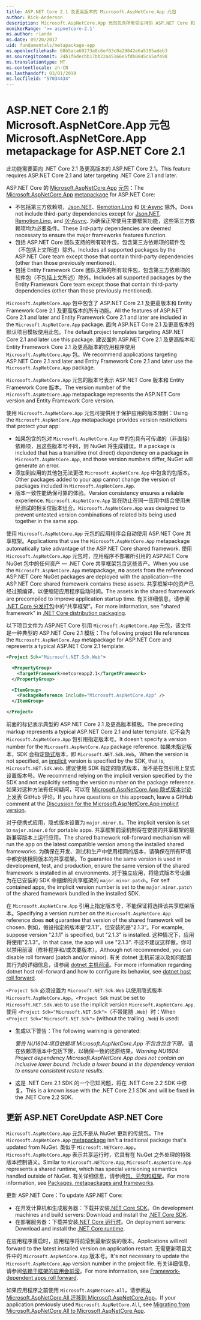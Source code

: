 ```yaml
---
title: ASP.NET Core 2.1 及更高版本的 Microsoft.AspNetCore.App 元包
author: Rick-Anderson
description: Microsoft.AspNetCore.App 元包包含所有受支持的 ASP.NET Core 和 Entity Framework Core 包。
monikerRange: '>= aspnetcore-2.1'
ms.author: riande
ms.date: 09/20/2017
uid: fundamentals/metapackage-app
ms.openlocfilehash: 68b5aca60273a8c6ef03c0a29842e6a5305adeb3
ms.sourcegitcommit: 24b1f6decbb17bb22a45166e5fdb0845c65af498
ms.translationtype: MT
ms.contentlocale: zh-CN
ms.lasthandoff: 03/01/2019
ms.locfileid: "57034434"
---
```

# <a name="microsoftaspnetcoreapp-metapackage-for-aspnet-core-21"></a><span data-ttu-id="5b0c2-103">ASP.NET Core 2.1 的 Microsoft.AspNetCore.App 元包</span><span class="sxs-lookup"><span data-stu-id="5b0c2-103">Microsoft.AspNetCore.App metapackage for ASP.NET Core 2.1</span></span>

<span data-ttu-id="5b0c2-104">此功能需要面向 .NET Core 2.1 及更高版本的 ASP.NET Core 2.1。</span><span class="sxs-lookup"><span data-stu-id="5b0c2-104">This feature requires ASP.NET Core 2.1 and later targeting .NET Core 2.1 and later.</span></span>

<span data-ttu-id="5b0c2-105">ASP.NET Core 的 [Microsoft.AspNetCore.App](https://www.nuget.org/packages/Microsoft.AspNetCore.App) [元包](/dotnet/core/packages#metapackages)：</span><span class="sxs-lookup"><span data-stu-id="5b0c2-105">The [Microsoft.AspNetCore.App](https://www.nuget.org/packages/Microsoft.AspNetCore.App) [metapackage](/dotnet/core/packages#metapackages) for ASP.NET Core:</span></span>

* <span data-ttu-id="5b0c2-106">不包括第三方依赖项，[Json.NET](https://www.nuget.org/packages/Newtonsoft.Json/)、[Remotion.Linq](https://www.nuget.org/packages/Remotion.Linq/) 和 [IX-Async](https://www.nuget.org/packages/System.Interactive.Async/) 除外。</span><span class="sxs-lookup"><span data-stu-id="5b0c2-106">Does not include third-party dependencies except for [Json.NET](https://www.nuget.org/packages/Newtonsoft.Json/), [Remotion.Linq](https://www.nuget.org/packages/Remotion.Linq/), and [IX-Async](https://www.nuget.org/packages/System.Interactive.Async/).</span></span> <span data-ttu-id="5b0c2-107">为确保正常使用主要框架功能，这些第三方依赖项均为必要条件。</span><span class="sxs-lookup"><span data-stu-id="5b0c2-107">These 3rd-party dependencies are deemed necessary to ensure the major frameworks features function.</span></span>
* <span data-ttu-id="5b0c2-108">包括 ASP.NET Core 团队支持的所有软件包，包含第三方依赖项的软件包（不包括上文所述）除外。</span><span class="sxs-lookup"><span data-stu-id="5b0c2-108">Includes all supported packages by the ASP.NET Core team except those that contain third-party dependencies (other than those previously mentioned).</span></span>
* <span data-ttu-id="5b0c2-109">包括 Entity Framework Core 团队支持的所有软件包，包含第三方依赖项的软件包（不包括上文所述）除外。</span><span class="sxs-lookup"><span data-stu-id="5b0c2-109">Includes all supported packages by the Entity Framework Core team except those that contain third-party dependencies (other than those previously mentioned).</span></span>

<span data-ttu-id="5b0c2-110">`Microsoft.AspNetCore.App` 包中包含了 ASP.NET Core 2.1 及更高版本和 Entity Framework Core 2.1 及更高版本的所有功能。</span><span class="sxs-lookup"><span data-stu-id="5b0c2-110">All the features of ASP.NET Core 2.1 and later and Entity Framework Core 2.1 and later are included in the `Microsoft.AspNetCore.App` package.</span></span> <span data-ttu-id="5b0c2-111">面向 ASP.NET Core 2.1 及更高版本的默认项目模板使用此包。</span><span class="sxs-lookup"><span data-stu-id="5b0c2-111">The default project templates targeting ASP.NET Core 2.1 and later use this package.</span></span> <span data-ttu-id="5b0c2-112">建议面向 ASP.NET Core 2.1 及更高版本和 Entity Framework Core 2.1 及更高版本的应用程序使用 `Microsoft.AspNetCore.App` 包。</span><span class="sxs-lookup"><span data-stu-id="5b0c2-112">We recommend applications targeting ASP.NET Core 2.1 and later and Entity Framework Core 2.1 and later use the `Microsoft.AspNetCore.App` package.</span></span>

<span data-ttu-id="5b0c2-113">`Microsoft.AspNetCore.App` 元包的版本号表示 ASP.NET Core 版本和 Entity Framework Core 版本。</span><span class="sxs-lookup"><span data-stu-id="5b0c2-113">The version number of the `Microsoft.AspNetCore.App` metapackage represents the ASP.NET Core version and Entity Framework Core version.</span></span>

<span data-ttu-id="5b0c2-114">使用 `Microsoft.AspNetCore.App` 元包可提供用于保护应用的版本限制：</span><span class="sxs-lookup"><span data-stu-id="5b0c2-114">Using the `Microsoft.AspNetCore.App` metapackage provides version restrictions that protect your app:</span></span>

* <span data-ttu-id="5b0c2-115">如果包含的包对 `Microsoft.AspNetCore.App` 中的包具有可传递的（非直接）依赖项，且这些版本号不同，则 NuGet 将生成错误。</span><span class="sxs-lookup"><span data-stu-id="5b0c2-115">If a package is included that has a transitive (not direct) dependency on a package in `Microsoft.AspNetCore.App`, and those version numbers differ, NuGet will generate an error.</span></span>
* <span data-ttu-id="5b0c2-116">添加到应用的其他包无法更改 `Microsoft.AspNetCore.App` 中包含的包版本。</span><span class="sxs-lookup"><span data-stu-id="5b0c2-116">Other packages added to your app cannot change the version of packages included in `Microsoft.AspNetCore.App`.</span></span>
* <span data-ttu-id="5b0c2-117">版本一致性能确保可靠的体验。</span><span class="sxs-lookup"><span data-stu-id="5b0c2-117">Version consistency ensures a reliable experience.</span></span> <span data-ttu-id="5b0c2-118">`Microsoft.AspNetCore.App` 旨在防止在同一应用中结合使用未经测试的相关位版本组合。</span><span class="sxs-lookup"><span data-stu-id="5b0c2-118">`Microsoft.AspNetCore.App` was designed to prevent untested version combinations of related bits being used together in the same app.</span></span>

<span data-ttu-id="5b0c2-119">使用 `Microsoft.AspNetCore.App` 元包的应用程序会自动使用 ASP.NET Core 共享框架。</span><span class="sxs-lookup"><span data-stu-id="5b0c2-119">Applications that use the `Microsoft.AspNetCore.App` metapackage automatically take advantage of the ASP.NET Core shared framework.</span></span> <span data-ttu-id="5b0c2-120">使用 `Microsoft.AspNetCore.App` 元包时，应用程序不部署所引用的 ASP.NET Core NuGet 包中的任何资产 &mdash; .NET Core 共享框架包含这些资产。</span><span class="sxs-lookup"><span data-stu-id="5b0c2-120">When you use the `Microsoft.AspNetCore.App` metapackage, **no** assets from the referenced ASP.NET Core NuGet packages are deployed with the application&mdash;the ASP.NET Core shared framework contains these assets.</span></span> <span data-ttu-id="5b0c2-121">共享框架中的资产已经过预编译，以便缩短应用程序启动时间。</span><span class="sxs-lookup"><span data-stu-id="5b0c2-121">The assets in the shared framework are precompiled to improve application startup time.</span></span> <span data-ttu-id="5b0c2-122">有关详细信息，请参阅 [.NET Core 分发打包](/dotnet/core/build/distribution-packaging)中的“共享框架”。</span><span class="sxs-lookup"><span data-stu-id="5b0c2-122">For more information, see "shared framework" in [.NET Core distribution packaging](/dotnet/core/build/distribution-packaging).</span></span>

<span data-ttu-id="5b0c2-123">以下项目文件为 ASP.NET Core 引用 `Microsoft.AspNetCore.App` 元包，该文件是一种典型的 ASP.NET Core 2.1 模板：</span><span class="sxs-lookup"><span data-stu-id="5b0c2-123">The following project file references the `Microsoft.AspNetCore.App` metapackage for ASP.NET Core and represents a typical ASP.NET Core 2.1 template:</span></span>

```xml
<Project Sdk="Microsoft.NET.Sdk.Web">

  <PropertyGroup>
    <TargetFramework>netcoreapp2.1</TargetFramework>
  </PropertyGroup>

  <ItemGroup>
    <PackageReference Include="Microsoft.AspNetCore.App" />
  </ItemGroup>

</Project>
```

<span data-ttu-id="5b0c2-124">前面的标记表示典型的 ASP.NET Core 2.1 及更高版本模板。</span><span class="sxs-lookup"><span data-stu-id="5b0c2-124">The preceding markup represents a typical ASP.NET Core 2.1 and later template.</span></span> <span data-ttu-id="5b0c2-125">它不会为 `Microsoft.AspNetCore.App` 包引用指定版本号。</span><span class="sxs-lookup"><span data-stu-id="5b0c2-125">It doesn't specify a version number for the `Microsoft.AspNetCore.App` package reference.</span></span> <span data-ttu-id="5b0c2-126">如果未指定版本，SDK 会指定[隐式](https://github.com/dotnet/core/blob/master/release-notes/1.0/sdk/1.0-rc3-implicit-package-refs.md)版本，即 `Microsoft.NET.Sdk.Web`。</span><span class="sxs-lookup"><span data-stu-id="5b0c2-126">When the version is not specified, an [implicit](https://github.com/dotnet/core/blob/master/release-notes/1.0/sdk/1.0-rc3-implicit-package-refs.md) version is specified by the SDK, that is, `Microsoft.NET.Sdk.Web`.</span></span> <span data-ttu-id="5b0c2-127">建议使用 SDK 指定的隐式版本，而不是在包引用上显式设置版本号。</span><span class="sxs-lookup"><span data-stu-id="5b0c2-127">We recommend relying on the implicit version specified by the SDK and not explicitly setting the version number on the package reference.</span></span> <span data-ttu-id="5b0c2-128">如果对这种方法有任何疑问，可以在 [Microsoft.AspNetCore.App 隐式版本讨论](https://github.com/aspnet/Docs/issues/6430)上发表 GitHub 评论。</span><span class="sxs-lookup"><span data-stu-id="5b0c2-128">If you have questions on this approach, leave a GitHub comment at the [Discussion for the Microsoft.AspNetCore.App implicit version](https://github.com/aspnet/Docs/issues/6430).</span></span>

<span data-ttu-id="5b0c2-129">对于便携式应用，隐式版本设置为 `major.minor.0`。</span><span class="sxs-lookup"><span data-stu-id="5b0c2-129">The implicit version is set to `major.minor.0` for portable apps.</span></span> <span data-ttu-id="5b0c2-130">共享框架前滚机制将在安装的共享框架的最新兼容版本上运行应用。</span><span class="sxs-lookup"><span data-stu-id="5b0c2-130">The shared framework roll-forward mechanism will run the app on the latest compatible version among the installed shared frameworks.</span></span> <span data-ttu-id="5b0c2-131">为确保在开发、测试和生产中使用相同的版本，请确保在所有环境中都安装相同版本的共享框架。</span><span class="sxs-lookup"><span data-stu-id="5b0c2-131">To guarantee the same version is used in development, test, and production, ensure the same version of the shared framework is installed in all environments.</span></span> <span data-ttu-id="5b0c2-132">对于独立应用，将隐式版本号设置为在已安装的 SDK 中捆绑的共享框架的 `major.minor.patch`。</span><span class="sxs-lookup"><span data-stu-id="5b0c2-132">For self contained apps, the implicit version number is set to the `major.minor.patch` of the shared framework bundled in the installed SDK.</span></span>

<span data-ttu-id="5b0c2-133">在 `Microsoft.AspNetCore.App` 引用上指定版本号，不能保证将选择该共享框架版本。</span><span class="sxs-lookup"><span data-stu-id="5b0c2-133">Specifying a version number on the `Microsoft.AspNetCore.App` reference does **not** guarantee that version of the shared framework will be chosen.</span></span> <span data-ttu-id="5b0c2-134">例如，假设指定的版本是“2.1.1”，但安装的是“2.1.3”。</span><span class="sxs-lookup"><span data-stu-id="5b0c2-134">For example, suppose version "2.1.1" is specified, but "2.1.3" is installed.</span></span> <span data-ttu-id="5b0c2-135">这种情况下，应用将使用"2.1.3"。</span><span class="sxs-lookup"><span data-stu-id="5b0c2-135">In that case, the app will use "2.1.3".</span></span> <span data-ttu-id="5b0c2-136">不过不建议这样做，你可以禁用前滚（修补程序和/或次要版本）。</span><span class="sxs-lookup"><span data-stu-id="5b0c2-136">Although not recommended, you can disable roll forward (patch and/or minor).</span></span> <span data-ttu-id="5b0c2-137">有关 dotnet 主机前滚以及如何配置其行为的详细信息，请参阅 [dotnet 主机前滚](https://github.com/dotnet/core-setup/blob/master/Documentation/design-docs/roll-forward-on-no-candidate-fx.md)。</span><span class="sxs-lookup"><span data-stu-id="5b0c2-137">For more information regarding dotnet host roll-forward and how to configure its behavior, see [dotnet host roll forward](https://github.com/dotnet/core-setup/blob/master/Documentation/design-docs/roll-forward-on-no-candidate-fx.md).</span></span>

<span data-ttu-id="5b0c2-138">`<Project Sdk` 必须设置为 `Microsoft.NET.Sdk.Web` 以使用隐式版本 `Microsoft.AspNetCore.App`。</span><span class="sxs-lookup"><span data-stu-id="5b0c2-138">`<Project Sdk` must be set to `Microsoft.NET.Sdk.Web` to use the implicit version `Microsoft.AspNetCore.App`.</span></span>  <span data-ttu-id="5b0c2-139">使用 `<Project Sdk="Microsoft.NET.Sdk">`（不带尾随 `.Web`）时：</span><span class="sxs-lookup"><span data-stu-id="5b0c2-139">When `<Project Sdk="Microsoft.NET.Sdk">` (without the trailing `.Web`) is used:</span></span>

* <span data-ttu-id="5b0c2-140">生成以下警告：</span><span class="sxs-lookup"><span data-stu-id="5b0c2-140">The following warning is generated:</span></span>

     <span data-ttu-id="5b0c2-141">*警告 NU1604:项目依赖项 Microsoft.AspNetCore.App 不包含包含下限。* 请在依赖项版本中包括下限，以确保一致的还原结果。</span><span class="sxs-lookup"><span data-stu-id="5b0c2-141">*Warning NU1604: Project dependency Microsoft.AspNetCore.App does not contain an inclusive lower bound. Include a lower bound in the dependency version to ensure consistent restore results.*</span></span>
* <span data-ttu-id="5b0c2-142">这是 .NET Core 2.1 SDK 的一个已知问题，将在 .NET Core 2.2 SDK 中修复。</span><span class="sxs-lookup"><span data-stu-id="5b0c2-142">This is a known issue with the .NET Core 2.1 SDK and will be fixed in the .NET Core 2.2 SDK.</span></span>

<a name="update"></a>

## <a name="update-aspnet-core"></a><span data-ttu-id="5b0c2-143">更新 ASP.NET Core</span><span class="sxs-lookup"><span data-stu-id="5b0c2-143">Update ASP.NET Core</span></span>

<span data-ttu-id="5b0c2-144">`Microsoft.AspNetCore.App` [元包](/dotnet/core/packages#metapackages)不是从 NuGet 更新的传统包。</span><span class="sxs-lookup"><span data-stu-id="5b0c2-144">The `Microsoft.AspNetCore.App` [metapackage](/dotnet/core/packages#metapackages) isn't a traditional package that's updated from NuGet.</span></span> <span data-ttu-id="5b0c2-145">类似于 `Microsoft.NETCore.App`，`Microsoft.AspNetCore.App` 表示共享运行时，它具有在 NuGet 之外处理的特殊版本控制语义。</span><span class="sxs-lookup"><span data-stu-id="5b0c2-145">Similar to `Microsoft.NETCore.App`, `Microsoft.AspNetCore.App` represents a shared runtime, which has special versioning semantics handled outside of NuGet.</span></span> <span data-ttu-id="5b0c2-146">有关详细信息，请参阅[包、元包和框架](/dotnet/core/packages)。</span><span class="sxs-lookup"><span data-stu-id="5b0c2-146">For more information, see [Packages, metapackages and frameworks](/dotnet/core/packages).</span></span>

<span data-ttu-id="5b0c2-147">更新 ASP.NET Core：</span><span class="sxs-lookup"><span data-stu-id="5b0c2-147">To update ASP.NET Core:</span></span>

* <span data-ttu-id="5b0c2-148">在开发计算机和生成服务器：下载并安装[.NET Core SDK](https://www.microsoft.com/net/download)。</span><span class="sxs-lookup"><span data-stu-id="5b0c2-148">On development machines and build servers: Download and install the [.NET Core SDK](https://www.microsoft.com/net/download).</span></span>
* <span data-ttu-id="5b0c2-149">在部署服务器：下载并安装[.NET Core 运行时](https://www.microsoft.com/net/download)。</span><span class="sxs-lookup"><span data-stu-id="5b0c2-149">On deployment servers: Download and install the [.NET Core runtime](https://www.microsoft.com/net/download).</span></span>

 <span data-ttu-id="5b0c2-150">在应用程序重启时，应用程序将前滚到最新安装的版本。</span><span class="sxs-lookup"><span data-stu-id="5b0c2-150">Applications will roll forward to the latest installed version on application restart.</span></span> <span data-ttu-id="5b0c2-151">无需更新项目文件中的 `Microsoft.AspNetCore.App` 版本号。</span><span class="sxs-lookup"><span data-stu-id="5b0c2-151">It's not necessary to update the `Microsoft.AspNetCore.App` version number in the project file.</span></span> <span data-ttu-id="5b0c2-152">有关详细信息，请参阅[依赖于框架的应用会前滚](/dotnet/core/versions/selection#framework-dependent-apps-roll-forward)。</span><span class="sxs-lookup"><span data-stu-id="5b0c2-152">For more information, see [Framework-dependent apps roll forward](/dotnet/core/versions/selection#framework-dependent-apps-roll-forward).</span></span>

<span data-ttu-id="5b0c2-153">如果应用程序之前使用 `Microsoft.AspNetCore.All`，请参阅[从 Microsoft.AspNetCore.All 迁移到 Microsoft.AspNetCore.App](xref:fundamentals/metapackage#migrate)。</span><span class="sxs-lookup"><span data-stu-id="5b0c2-153">If your application previously used `Microsoft.AspNetCore.All`, see [Migrating from Microsoft.AspNetCore.All to Microsoft.AspNetCore.App](xref:fundamentals/metapackage#migrate).</span></span>
